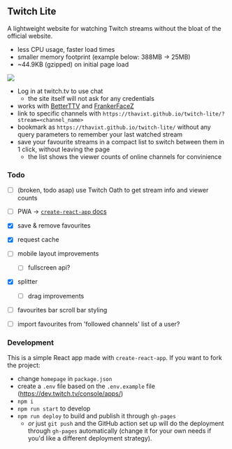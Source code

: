 ## Twitch Lite

A lightweight website for watching Twitch streams without the bloat of the official website.

- less CPU usage, faster load times
- smaller memory footprint (example below: 388MB -> 25MB)
- ~44.9KB (gzipped) on initial page load

![](https://user-images.githubusercontent.com/19637735/61996760-5f2fda80-b098-11e9-9560-f355125d383d.png)

- Log in at twitch.tv to use chat
    - the site itself will not ask for any credentials
- works with [BetterTTV](https://betterttv.com/) and [FrankerFaceZ](https://www.frankerfacez.com/)
- link to specific channels with `https://thavixt.github.io/twitch-lite/?stream=<channel_name>`
- bookmark as `https://thavixt.github.io/twitch-lite/` without any query parameters to remember your last watched stream
- save your favourite streams in a compact list to switch between them in 1 click, without leaving the page
  - the list shows the viewer counts of online channels for convinience

### Todo

- [ ] (broken, todo asap) use Twitch Oath to get stream info and viewer counts

- [ ] PWA -> [`create-react-app` docs](https://facebook.github.io/create-react-app/docs/making-a-progressive-web-app)
- [x] save & remove favourites
- [x] request cache
- [ ] mobile layout improvements
    - [ ] fullscreen api?
- [x] splitter
    - [ ] drag improvements
- [ ] favourites bar scroll bar styling
- [ ] import favourites from 'followed channels' list of a user?


### Development

This is a simple React app made with `create-react-app`. If you want to fork the project:

- change `homepage` in `package.json`
- create a `.env` file based on the `.env.example` file (https://dev.twitch.tv/console/apps/)
- `npm i`
- `npm run start` to develop
- `npm run deploy` to build and publish it through `gh-pages`
  - *or* just `git push` and the GitHub action set up will do the deployment through `gh-pages` automatically (change it for your own needs if you'd like a different deployment strategy).
